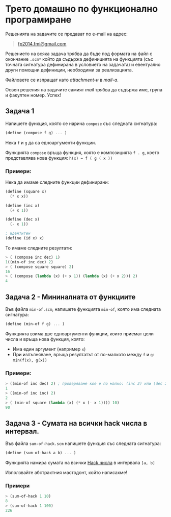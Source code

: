 # Трето домашно по функционално програмиране

Решенията на задачите се предават по e-mail на адрес:

>fp2014.fmi@gmail.com

Решението на всяка задача трябва да бъде под формата на файл с окончание `.scm*` който да съдържа дефиницията на функцията (със точната сигнатура дефинирана в условието на задачата) и евентуално други помощни дефиниции, необходими за реализацията.

Файловете се изпращат като *attachment-и* в *mail-a*.

Освен решения на задачите самият *mail* трябва да съдържа име, група и факултен номер. Успех!

## Задача 1

Напишете функция, която се нарича `compose` със следната сигнатура:

```scheme
(define (compose f g) ... )
```

Нека `f` и `g` да са едноаргументи функции.

Функцията `compose` връща функция, която е композицията `f . g`, което представлява нова функция:
`h(x) = f ( g ( x ))`


### Примери:

Нека да имаме следните функции дефинирани:

```scheme
(define (square x)
  (* x x))

(define (inc x)
  (+ x 1))

(define (dec x)
  (- x 1))

; идентитен
(define (id x) x)
```

To имаме следните резултати:

```scheme
> ( (compose inc dec) 1)
1((min-of inc dec) 2)
> ( (compose square square) 2)
16
> ( (compose (lambda (x) (+ x 1)) (lambda (x) (+ x 2))) 2)
4
```

## Задача 2 - Мининалната от функциите

Във файла `min-of.scm`, напишете функцията `min-of`, която има следната сигнатура:

```scheme
(define (min-of f g) ... )
```

Функцията взима две едноаргументи функции, които приемат цели числа и връща нова функция, която:

* Има един аргумент (например `x`)
* При изпълняване, връща резултатът от по-малкото  между `f` и `g`: `min(f(x), g(x))`

### Примери:

```scheme
> ((min-of inc dec) 2) ; проверяваме кое е по малко: (inc 2) или (dec 2)
1
> ((min-of inc inc) 2)
2
> ( (min-of square (lambda (x) (* x (- x 1)))) 10)
90
```

## Задача 3 - Сумата на всички hack числа в интервал.

Във файла `sum-of-hack.scm` напишете функция със следната сигнатура:

```scheme
(define (sum-of-hack a b) ... )
```

Функцията намира сумата на всички [Hack числа](https://github.com/fmi/fp2014/tree/master/lab3-4/week2/homework#%D0%97%D0%B0%D0%B4%D0%B0%D1%87%D0%B0-2---hack-number) в интервала `[a, b]`

Използвайте абстрактния мастодонт, който написахме!

### Примери

```scheme
> (sum-of-hack 1 10)
8
> (sum-of-hack 1 100)
226
```
